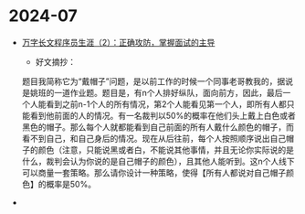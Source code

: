 # 2024-07

- [万字长文程序员生涯（2）：正确攻防，掌握面试的主导](https://zhuanlan.zhihu.com/p/644386204)
  - 好文摘抄：

  题目我简称它为“戴帽子”问题，是以前工作的时候一个同事老哥教我的，据说是姚班的一道作业题。题目是，有n个人排好纵队，面向前方，因此，最后一个人能看到之前n-1个人的所有情况，第2个人能看见第一个人，即所有人都只能看到他前面的人的情况。有一名裁判以50%的概率在他们头上戴上白色或者黑色的帽子。那么每个人就都能看到自己前面的所有人戴什么颜色的帽子，而看不到自己，和自己身后的情况。现在从后往前，每个人按照顺序说出自己帽子的颜色（注意，只能说黑或者白，不能说其他事情，并且无论你实际说的是什么，裁判会认为你说的是自己帽子的颜色），且其他人能听到。这n个人线下可以商量一套策略。那么请你设计一种策略，使得【所有人都说对自己帽子颜色】的概率是50%。

- 

